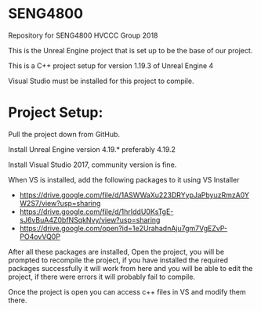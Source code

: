 # SENG4800
Repository for SENG4800 HVCCC Group 2018

This is the Unreal Engine project that is set up to be the base of our project.

This is a C++ project setup for version 1.19.3 of Unreal Engine 4

Visual Studio must be installed for this project to compile.

# Project Setup:

Pull the project down from GitHub.

Install Unreal Engine version 4.19.* preferably 4.19.2

Install Visual Studio 2017, community version is fine.

When VS is installed, add the following packages to it using VS Installer
- https://drive.google.com/file/d/1ASWWaXu223DRYypJaPbyuzRmzA0YW2S7/view?usp=sharing
- https://drive.google.com/file/d/1hrIddU0KsTgE-sJ6vBuA4Z0bfNSqkNvy/view?usp=sharing
- https://drive.google.com/open?id=1e2UrahadnAju7gm7VgEZvP-PO4ovVQ0P

After all these packages are installed, Open the project, you will be prompted to recompile the project, if you have installed the required packages successfully it will work from here and you will be able to edit the project, if there were errors it will probably fail to compile.

Once the project is open you can access c++ files in VS and modify them there.

